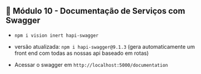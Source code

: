 ## 🤯 Módulo 10 - Documentação de Serviços com Swagger

- `npm i vision inert hapi-swagger`

- versão atualizada: `npm i hapi-swagger@9.1.3` (gera automaticamente um front end com todas as nossas api baseado em rotas)

- Acessar o swagger em `http://localhost:5000/documentation`